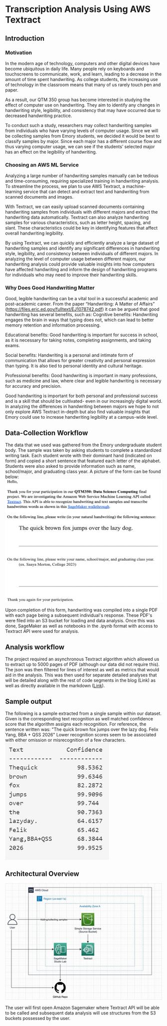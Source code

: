 # Transcription Analysis Using AWS Textract

## Introduction

### Motivation
In the modern age of technology, computers and other digital devices have become ubiquitous in daily life. Many people rely on keyboards and touchscreens to communicate, work, and learn, leading to a decrease in the amount of time spent handwriting. As college students, the increasing use of technology in the classroom means that many of us rarely touch pen and paper.

As a result, our QTM 350 group has become interested in studying the effect of computer use on handwriting. They aim to identify any changes in handwriting style, legibility, and consistency that may have occurred due to decreased handwriting practice.

To conduct such a study, researchers may collect handwriting samples from individuals who have varying levels of computer usage. Since we will be collecting samples from Emory students, we decided it would be best to classify samples by major. Since each major has a different course flow and thus varying computer usage, we can see if the students’ selected major has an effect on the legibility of handwriting. 

### Choosing an AWS ML Service
Analyzing a large number of handwriting samples manually can be tedious and time-consuming, requiring specialized training in handwriting analysis. To streamline the process, we plan to use AWS Textract, a machine-learning service that can detect and extract text and handwriting from scanned documents and images.

With Textract, we can easily upload scanned documents containing handwriting samples from individuals with different majors and extract the handwriting data automatically. Textract can also analyze handwriting samples for various characteristics, such as letter height, spacing, and slant. These characteristics could be key in identifying features that affect overall handwriting legibility.

By using Textract, we can quickly and efficiently analyze a large dataset of handwriting samples and identify any significant differences in handwriting style, legibility, and consistency between individuals of different majors. In analyzing the level of computer usage between different majors, our handwriting analysis could provide valuable insights into how computers have affected handwriting and inform the design of handwriting programs for individuals who may need to improve their handwriting skills.

### Why Does Good Handwriting Matter
Good, legible handwriting can be a vital tool in a successful academic and post-academic career. From the paper “Handwriting: A Matter of Affairs” (https://files.eric.ed.gov/fulltext/EJ1078742.pdf) it can be argued that good handwriting has several benefits, such as: 
Cognitive benefits: Handwriting engages the brain in ways that typing does not, which can lead to better memory retention and information processing.

Educational benefits: Good handwriting is important for success in school, as it is necessary for taking notes, completing assignments, and taking exams.

Social benefits: Handwriting is a personal and intimate form of communication that allows for greater creativity and personal expression than typing. It is also tied to personal identity and cultural heritage.

Professional benefits: Good handwriting is important in many professions, such as medicine and law, where clear and legible handwriting is necessary for accuracy and precision.

Good handwriting is important for both personal and professional success and is a skill that should be cultivated- even in our increasingly digital world. In analyzing the differences in handwriting between majors we hope to not only explore AWS Textract in-depth but also find valuable insights that Emory could use to increase handwriting legibility at a campus-wide level.

## Data-Collection Workflow
The data that we used was gathered from the Emory undergraduate student body. The sample was taken by asking students to complete a standardized writing task. Each student wrote with their dominant hand (indicated on form) and copied a short sentence that featured each letter of the alphabet. Students were also asked to provide information such as name, school/major, and graduating class year. A picture of the form can be found below:
![Form](/images/Form.png)

Upon completion of this form, handwriting was compiled into a single PDF with each page being a subsequent individual's response. These PDF's were filed into an S3 bucket for loading and data analysis. Once this was done, SageMaker as well as notebooks in the .ipynb format with access to Textract API were used for analysis.

## Analysis workflow
The project required an asynchronous Textract algorithm which allowed us to extract up to 5000 pages of PDF (although our data did not require this). The json was then filtered for lines of interest as well as metrics that would aid in the analysis. This was then used for separate detailed analyses that will be detailed along with the rest of code segments in the blog (Link) as well as directly available in the markdown ([Link](https://github.com/jlinschool/TranscriptionAnalysisProject/blob/main/FinalMarkdown.ipynb)).

## Sample output
The following is a sample extracted from a single sample within our dataset. Given is the corresponding text recognition as well matched confidence score that the algorithm assigns each recognition. For reference, the sentence written was: "The quick brown fox jumps over the lazy dog. Felix Yang, BBA + QSS 2026" Lower recognition scores seem to be associated with either omission or misrecognition of a few characters.
![Example1](/images/Example1.png)

## Architectural Overview
![Roadmap](/images/Map.jpeg)

The user will first open Amazon Sagemaker where Textract API will be able to be called and subsequent data analysis will use structures from the S3 buckets possessed by the user. 
